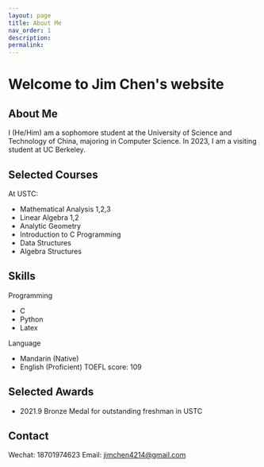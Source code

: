 ```yaml
---
layout: page
title: About Me
nav_order: 1
description: 
permalink: 
---
```


# Welcome to Jim Chen's website


	
	
## About Me	

I (He/Him) am a sophomore student at the University of Science and Technology of China, majoring in Computer Science. In 2023, I am a visiting student at UC Berkeley.

## Selected Courses

At USTC:
- Mathematical Analysis 1,2,3
- Linear Algebra 1,2
- Analytic Geometry
- Introduction to C Programming
- Data Structures
- Algebra Structures

## Skills

Programming
- C
- Python
- Latex

Language
- Mandarin (Native)
- English (Proficient) TOEFL score: 109

## Selected Awards

- 2021.9 Bronze Medal for outstanding freshman in USTC

## Contact

Wechat: 18701974623
Email: jimchen4214@gmail.com



















